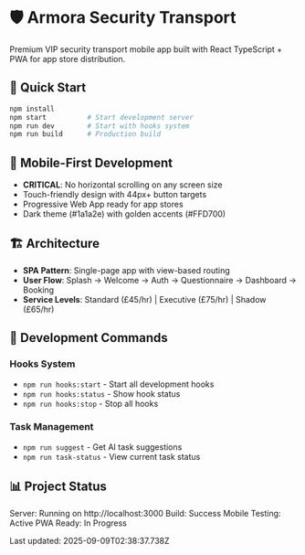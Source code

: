 # 🛡️ Armora Security Transport

Premium VIP security transport mobile app built with React TypeScript + PWA for app store distribution.

## 🚀 Quick Start

```bash
npm install
npm start          # Start development server
npm run dev        # Start with hooks system
npm run build      # Production build
```

## 📱 Mobile-First Development

- **CRITICAL**: No horizontal scrolling on any screen size
- Touch-friendly design with 44px+ button targets
- Progressive Web App ready for app stores
- Dark theme (#1a1a2e) with golden accents (#FFD700)

## 🏗️ Architecture

- **SPA Pattern**: Single-page app with view-based routing
- **User Flow**: Splash → Welcome → Auth → Questionnaire → Dashboard → Booking
- **Service Levels**: Standard (£45/hr) | Executive (£75/hr) | Shadow (£65/hr)

## 🔧 Development Commands

### Hooks System
- `npm run hooks:start` - Start all development hooks
- `npm run hooks:status` - Show hook status
- `npm run hooks:stop` - Stop all hooks

### Task Management
- `npm run suggest` - Get AI task suggestions
- `npm run task-status` - View current task status

## 📊 Project Status

Server: Running on http://localhost:3000
Build: Success
Mobile Testing: Active
PWA Ready: In Progress

Last updated: 2025-09-09T02:38:37.738Z
